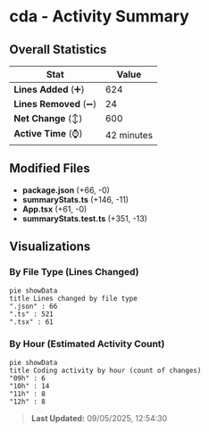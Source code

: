 # cda - Activity Summary 

## Overall Statistics

| Stat                   | Value                                                             |
| ---------------------- | ----------------------------------------------------------------- |
| **Lines Added** (➕)   | 624                                          |
| **Lines Removed** (➖) | 24                                        |
| **Net Change** (↕)    | 600                |
| **Active Time** (⌚)   | 42 minutes |


## Modified Files
- **package.json** (+66, -0)
- **summaryStats.ts** (+146, -11)
- **App.tsx** (+61, -0)
- **summaryStats.test.ts** (+351, -13)

## Visualizations

### By File Type (Lines Changed)

```mermaid
pie showData
title Lines changed by file type
".json" : 66
".ts" : 521
".tsx" : 61
```

### By Hour (Estimated Activity Count)

```mermaid
pie showData
title Coding activity by hour (count of changes)
"09h" : 6
"10h" : 14
"11h" : 8
"12h" : 8
```


> **Last Updated:** 09/05/2025, 12:54:30